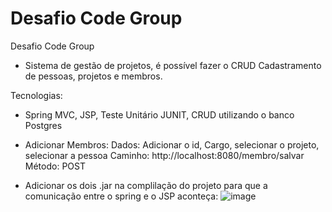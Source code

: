 # Desafio Code Group
Desafio Code Group

- Sistema de gestão de projetos, é possível fazer o CRUD Cadastramento de pessoas, projetos e membros.

Tecnologias:
- Spring MVC, JSP, Teste Unitário JUNIT, CRUD utilizando o banco Postgres

- Adicionar Membros:
Dados: Adicionar o id, Cargo, selecionar o projeto, selecionar a pessoa
Caminho: http://localhost:8080/membro/salvar
Método: POST

- Adicionar os dois .jar na complilação do projeto para que a comunicação entre o spring e o JSP aconteça:
![image](https://github.com/Kroth2172/DesafioCode/assets/152318382/024295d2-dc2c-417a-90cf-a091984ca186)


